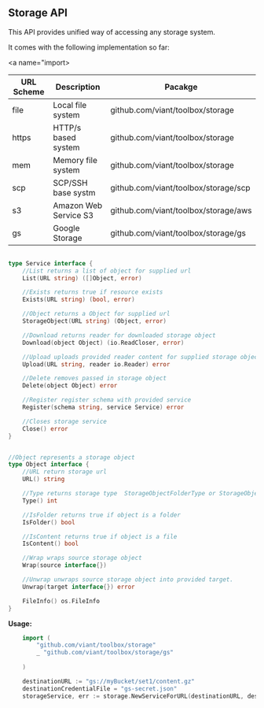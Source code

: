 ## Storage API


This API provides unified way of accessing any storage system. 

It comes with the following implementation so far:



<a name="import></a>


| URL Scheme | Description | Pacakge |
|-----|-----|-----|
|file | Local file system | github.com/viant/toolbox/storage |
|https | HTTP/s based system | github.com/viant/toolbox/storage |
|mem | Memory file system | github.com/viant/toolbox/storage |
|scp | SCP/SSH base systm | github.com/viant/toolbox/storage/scp |
|s3 |Amazon Web Service S3| github.com/viant/toolbox/storage/aws |
|gs | Google Storage | github.com/viant/toolbox/storage/gs |



```go

type Service interface {
	//List returns a list of object for supplied url
	List(URL string) ([]Object, error)

	//Exists returns true if resource exists
	Exists(URL string) (bool, error)

	//Object returns a Object for supplied url
	StorageObject(URL string) (Object, error)

	//Download returns reader for downloaded storage object
	Download(object Object) (io.ReadCloser, error)

	//Upload uploads provided reader content for supplied storage object.
	Upload(URL string, reader io.Reader) error

	//Delete removes passed in storage object
	Delete(object Object) error

	//Register register schema with provided service
	Register(schema string, service Service) error

	//Closes storage service
	Close() error
}


//Object represents a storage object
type Object interface {
	//URL return storage url
	URL() string

	//Type returns storage type  StorageObjectFolderType or StorageObjectContentType
	Type() int

	//IsFolder returns true if object is a folder
	IsFolder() bool

	//IsContent returns true if object is a file
	IsContent() bool

	//Wrap wraps source storage object
	Wrap(source interface{})

	//Unwrap unwraps source storage object into provided target.
	Unwrap(target interface{}) error

	FileInfo() os.FileInfo
}

```

**Usage:** 


```go
    import (
    	"github.com/viant/toolbox/storage"
    	_ "github.com/viant/toolbox/storage/gs"
	
    )

    destinationURL := "gs://myBucket/set1/content.gz"
    destinationCredentialFile = "gs-secret.json"
	storageService, err := storage.NewServiceForURL(destinationURL, destinationCredentialFile)


```

